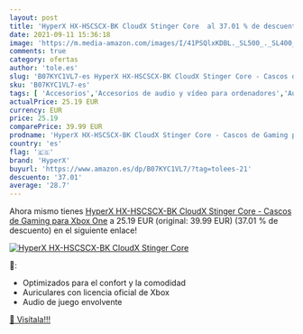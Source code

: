 ```yaml
---
layout: post
title: 'HyperX HX-HSCSCX-BK CloudX Stinger Core  al 37.01 % de descuento'
date: 2021-09-11 15:36:18
image: 'https://m.media-amazon.com/images/I/41PSQlxKDBL._SL500_._SL400_.jpg'
comments: true
category: ofertas
author: 'tole.es'
slug: 'B07KYC1VL7-es HyperX HX-HSCSCX-BK CloudX Stinger Core - Cascos de Gaming...'
sku: 'B07KYC1VL7-es'
tags: [ 'Accesorios','Accesorios de audio y vídeo para ordenadores','Auriculares con micrófonos','Informática','hyperx','xbox', ]
actualPrice: 25.19 EUR
currency: EUR
price: 25.19
comparePrice: 39.99 EUR
prodname: 'HyperX HX-HSCSCX-BK CloudX Stinger Core - Cascos de Gaming para Xbox One'
country: 'es'
flag: '🇪🇸'
brand: 'HyperX'
buyurl: 'https://www.amazon.es/dp/B07KYC1VL7/?tag=tolees-21'
descuento: '37.01'
average: '28.7'
---
```


Ahora mismo tienes [HyperX HX-HSCSCX-BK CloudX Stinger Core - Cascos de Gaming para Xbox One](https://www.amazon.es/dp/B07KYC1VL7/?tag=tolees-21) a 25.19 EUR (original: 39.99 EUR) (37.01 %  de descuento) en el siguiente enlace!

[![HyperX HX-HSCSCX-BK CloudX Stinger Core ](https://m.media-amazon.com/images/I/41PSQlxKDBL._SL500_._SL400_.jpg)](https://www.amazon.es/dp/B07KYC1VL7/?tag=tolees-21)

🔎:

- Optimizados para el confort y la comodidad
- Auriculares con licencia oficial de Xbox
- Audio de juego envolvente

[🛒 Visítala!!!](https://www.amazon.es/dp/B07KYC1VL7/?tag=tolees-21)
